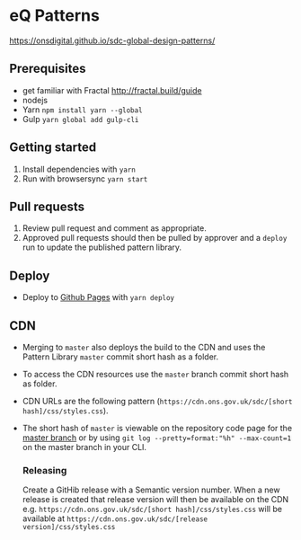 # eQ Patterns

https://onsdigital.github.io/sdc-global-design-patterns/

## Prerequisites

- get familiar with Fractal http://fractal.build/guide
- nodejs
- Yarn `npm install yarn --global`
- Gulp `yarn global add gulp-cli`

## Getting started

1. Install dependencies with `yarn`
2. Run with browsersync `yarn start`

## Pull requests

1. Review pull request and comment as appropriate.
2. Approved pull requests should then be pulled by approver and a `deploy` run to update the published pattern library.

## Deploy

- Deploy to [Github Pages](https://onsdigital.github.io/sdc-global-design-patterns/) with `yarn deploy`

## CDN

- Merging to `master` also deploys the build to the CDN and uses the Pattern Library `master` commit short hash as a folder.
- To access the CDN resources use the `master` branch commit short hash as folder.
- CDN URLs are the following pattern (`https://cdn.ons.gov.uk/sdc/[short hash]/css/styles.css`).
- The short hash of `master` is viewable on the repository code page for the [master branch](https://github.com/ONSdigital/sdc-global-design-patterns/tree/master) or by using `git log --pretty=format:"%h" --max-count=1` on the master branch in your CLI.

  ### Releasing

  Create a GitHib release with a Semantic version number.
  When a new release is created that release version will then be available on the CDN
  e.g. `https://cdn.ons.gov.uk/sdc/[short hash]/css/styles.css` will be available at `https://cdn.ons.gov.uk/sdc/[release version]/css/styles.css`


